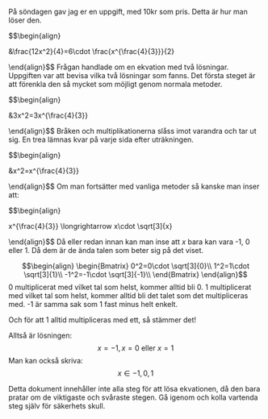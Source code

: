 På söndagen gav jag er en uppgift, med 10kr som pris. Detta är hur man löser den.

$$\begin{align}

&\frac{12x^2}{4}=6\cdot \frac{x^{\frac{4}{3}}}{2}

\end{align}$$
Frågan handlade om en ekvation med två lösningar. Uppgiften var att bevisa vilka två lösningar som fanns. Det första steget är att förenkla den så mycket som möjligt genom normala metoder.

$$\begin{align}

&3x^2=3x^{\frac{4}{3}}

\end{align}$$
Bråken och multiplikationerna slåss imot varandra och tar ut sig. En trea lämnas kvar på varje sida efter uträkningen.

$$\begin{align}

&x^2=x^{\frac{4}{3}}

\end{align}$$
Om man fortsätter med vanliga metoder så kanske man inser att:

$$\begin{align}

x^{\frac{4}{3}} \longrightarrow x\cdot \sqrt[3]{x}

\end{align}$$
Då eller redan innan kan man inse att *x* bara kan vara -1, 0 eller 1. Då dem är de ända talen som beter sig på det viset.

$$\begin{align}
\begin{Bmatrix}
0^2=0\cdot \sqrt[3]{0}\\
1^2=1\cdot \sqrt[3]{1}\\
-1^2=-1\cdot \sqrt[3]{-1}\\
\end{Bmatrix}
\end{align}$$
0 multiplicerat med vilket tal som helst, kommer alltid bli 0.
1 multiplicerat med vilket tal som helst, kommer alltid bli det talet som det multipliceras med.
-1 är samma sak som 1 fast minus helt enkelt.

Och för att 1 alltid multipliceras med ett, så stämmer det!

Alltså är lösningen: 
$$x=-1, x=0 \text{ eller }x=1$$
Man kan också skriva:
$$x\in -1, 0, 1$$

Detta dokument innehåller inte alla steg för att lösa ekvationen, då den bara pratar om de viktigaste och svåraste stegen. Gå igenom och kolla vartenda steg själv för säkerhets skull.
